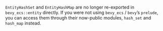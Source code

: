 `EntityHashSet` and `EntityHashMap` are no longer re-exported in `bevy_ecs::entity` directly. If you were not using `bevy_ecs` / `bevy`’s `prelude`, you can access them through their now-public modules, `hash_set` and `hash_map` instead.

